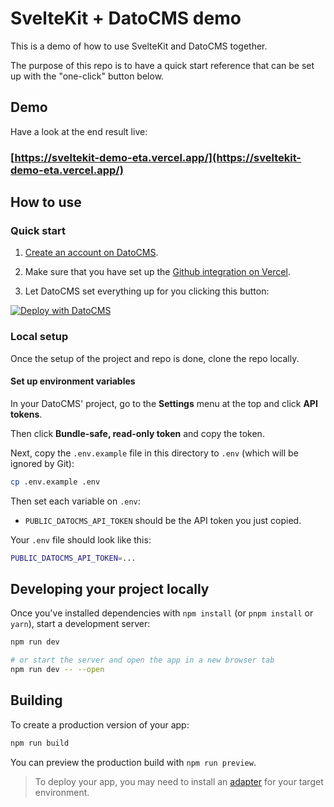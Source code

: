 # SvelteKit + DatoCMS demo

This is a demo of how to use SvelteKit and DatoCMS together.

The purpose of this repo is to have a quick start reference that can be set up with the "one-click" button below.

## Demo

Have a look at the end result live:

### [https://sveltekit-demo-eta.vercel.app/](https://sveltekit-demo-eta.vercel.app/)

## How to use

### Quick start

1. [Create an account on DatoCMS](https://datocms.com).

2. Make sure that you have set up the [Github integration on Vercel](https://vercel.com/docs/git/vercel-for-github).

3. Let DatoCMS set everything up for you clicking this button:

[![Deploy with DatoCMS](https://dashboard.datocms.com/deploy/button.svg)](https://dashboard.datocms.com/deploy?repo=datocms/sveltekit-demo)

### Local setup

Once the setup of the project and repo is done, clone the repo locally.

#### Set up environment variables

In your DatoCMS' project, go to the **Settings** menu at the top and click **API tokens**.

Then click **Bundle-safe, read-only token** and copy the token.

Next, copy the `.env.example` file in this directory to `.env` (which will be ignored by Git):

```bash
cp .env.example .env
```

Then set each variable on `.env`:

- `PUBLIC_DATOCMS_API_TOKEN` should be the API token you just copied.

Your `.env` file should look like this:

```bash
PUBLIC_DATOCMS_API_TOKEN=...
```

## Developing your project locally

Once you've installed dependencies with `npm install` (or `pnpm install` or `yarn`), start a development server:

```bash
npm run dev

# or start the server and open the app in a new browser tab
npm run dev -- --open
```

## Building

To create a production version of your app:

```bash
npm run build
```

You can preview the production build with `npm run preview`.

> To deploy your app, you may need to install an [adapter](https://kit.svelte.dev/docs/adapters) for your target environment.
